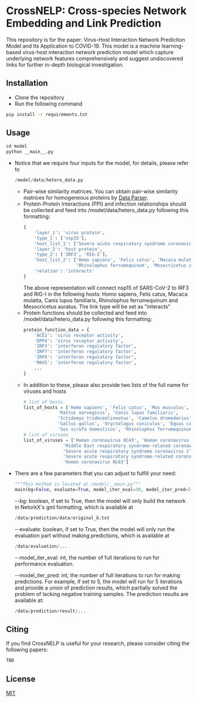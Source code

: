 # CrossNELP: Cross-species Network Embedding and Link Prediction

This repository is for the paper: Virus-Host Interaction Network Prediction Model and Its Application to COVID-19. This model is a machine learning-based virus-host interaction network prediction model which capture underlying network features comprehensively and suggest undiscovered links for further in-depth biological investigation.

## Installation
- Clone the repository
- Run the following command

```bash
pip install -r requirements.txt
```

## Usage

```python
cd model
python __main__.py
```

- Notice that we require four inputs for the model, for details, please refer to 
    ```python
    /model/data/hetero_data.py
    ```
  - Pair-wise similarity matrices. You can obtain pair-wise similarity matrices for homogeneous proteins by [Data Parser](https://github.com/SupremeEthan/COVID-19-Research-Data-Parser).
  - Protein-Protein Interactions (PPI) and infection relationships should be collected and feed into /model/data/hetero_data.py following this formatting: 
    ```python
    {
        'layer_1': 'virus protein',
        'type_1': ['nsp15'],
        'host_list_1': ['Severe acute respiratory syndrome coronavirus 2'],
        'layer_2': 'host protein',
        'type_2': ['IRF3', 'RIG-I'],
        'host_list_2': ['Homo sapiens', 'Felis catus', 'Macaca mulatta', 'Canis lupus familiaris',
                        'Rhinolophus ferrumequinum', 'Mesocricetus auratus'],
        'relation': 'interacts'
    }
    ```
    The above representation will connect nsp15 of SARS-CoV-2 to IRF3 and RIG-I in the following 
    hosts: Homo sapiens, Felis catus, Macaca mulatta, Canis lupus familiaris, Rhinolophus 
    ferrumequinum and Mesocricetus auratus. The link type will be set as "interacts"
  - Protein functions should be collected and feed into /model/data/hetero_data.py following this 
    formatting: 
    ```python
    protein_function_data = {
        'ACE2': 'virus receptor activity',
        'DPP4': 'virus receptor activity',
        'IRF3': 'interferon regulatory factor',
        'IRF7': 'interferon regulatory factor',
        'IRF9': 'interferon regulatory factor',
        'MAVS': 'interferon regulatory factor',
        ...
    }
    ```
  - In addition to these, please also provide two lists of the full name for viruses and hosts
    ```python
    # list of hosts
    list_of_hosts = ['Homo sapiens', 'Felis catus', 'Mus musculus',
                 'Rattus norvegicus', 'Canis lupus familiaris',
                 'Ictidomys tridecemlineatus', 'Camelus dromedarius', 'Bos taurus', 'Pan troglodytes',
                 'Gallus gallus', 'Oryctolagus cuniculus', 'Equus caballus', 'Macaca mulatta', 'Ovis aries',
                 'Sus scrofa domesticus', 'Rhinolophus ferrumequinum', 'Mesocricetus auratus']
    # list of viruses
    list_of_viruses = ['Human coronavirus OC43', 'Human coronavirus HKU1',
                   'Middle East respiratory syndrome-related coronavirus',
                   'Severe acute respiratory syndrome coronavirus 2',
                   'Severe acute respiratory syndrome-related coronavirus', 'Human coronavirus 229E',
                   'Human coronavirus NL63']
    ```
- There are a few parameters that you can adjust to fulfill your need:
    ```python
    """This method is located at /model/__main.py"""
    main(bg=False, evaluate=True, model_iter_eval=30, model_iter_pred=5)
    ```
    --bg: boolean, if set to True, then the model will only build the network in NetorkX's gml formatting, which is available at
    ```python
    /data/prediction/data/original_G.txt
    ```
    --evaluate: boolean, if set to True, then the model will only run the evaluation part without making predictions, which is available at
    ```python
    /data/evaluation/...
    ```
   --model_iter_eval: int, the number of full iterations to run for performance evaluation.

   --model_iter_pred: int, the number of full iterations to run for making predictions. For example, if set to 5, the model will run for 5 iterations and provide a union of prediction results, which partially solved the problem of lacking negative training samples. The prediction results are available at:
    ```python
    /data/prediction/result/...
    ```
## Citing
If you find CrossNELP is useful for your research, please consider citing the following papers:

```bash
TBD
```

## License
[MIT](https://choosealicense.com/licenses/mit/)
